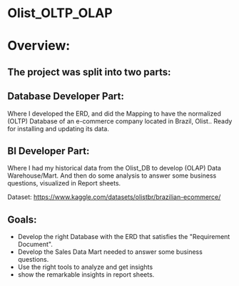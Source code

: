 # Olist_OLTP_OLAP

# Overview: 
## The project was split into two parts:
## Database Developer Part:
Where I developed the ERD, and did the Mapping to have the normalized (OLTP) Database of an e-commerce company located in Brazil, Olist.. Ready for installing and updating its data.

## BI Developer Part:
Where I had my historical data from the Olist_DB to develop (OLAP) Data Warehouse/Mart.  And then do some analysis to answer some business questions, visualized in Report sheets.

Dataset: https://www.kaggle.com/datasets/olistbr/brazilian-ecommerce/

## Goals:
* Develop the right Database with the ERD that satisfies the "Requirement Document".
* Develop the Sales Data Mart needed to answer some business questions.
* Use the right tools to analyze and get insights
* show the remarkable insights in report sheets.

